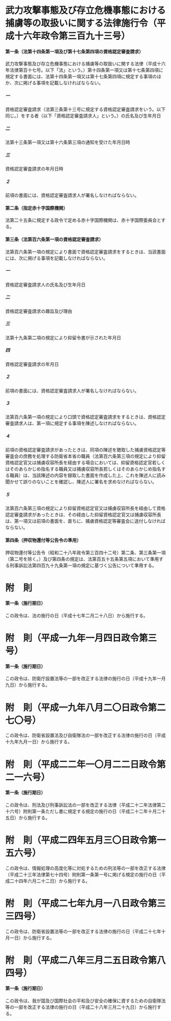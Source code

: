 # 武力攻撃事態及び存立危機事態における捕虜等の取扱いに関する法律施行令（平成十六年政令第三百九十三号）
#### 第一条（法第十四条第一項及び第十七条第四項の資格認定審査請求）
武力攻撃事態及び存立危機事態における捕虜等の取扱いに関する法律（平成十六年法律第百十七号。以下「法」という。）第十四条第一項又は第十七条第四項に規定する書面には、法第十四条第一項又は第十七条第四項に規定する事項のほか、次に掲げる事項を記載しなければならない。
##### 一
資格認定審査請求（法第三条第十三号に規定する資格認定審査請求をいう。以下同じ。）をする者（以下「資格認定審査請求人」という。）の氏名及び生年月日
##### 二
法第十三条第一項又は第十六条第三項の通知を受けた年月日時
##### 三
資格認定審査請求の年月日時
##### ２
前項の書面には、資格認定審査請求人が署名しなければならない。
#### 第二条（指定赤十字国際機関）
法第二十五条に規定する政令で定める赤十字国際機関は、赤十字国際委員会とする。
#### 第三条（法第百六条第一項の資格認定審査請求）
法第百六条第一項の規定により書面で資格認定審査請求をするときは、当該書面には、次に掲げる事項を記載しなければならない。
##### 一
資格認定審査請求人の氏名及び生年月日
##### 二
資格認定審査請求の趣旨及び理由
##### 三
法第十九条第二項の規定により抑留令書が示された年月日
##### 四
資格認定審査請求の年月日
##### ２
前項の書面には、資格認定審査請求人が署名しなければならない。
##### ３
法第百六条第一項の規定により口頭で資格認定審査請求をするときは、資格認定審査請求人は、第一項に規定する事項を陳述しなければならない。
##### ４
前項の資格認定審査請求があったときは、同項の陳述を聴取した捕虜資格認定等審査会の庶務を処理する防衛省本省の職員（法第百六条第三項の規定により抑留資格認定官又は捕虜収容所長を経由する場合においては、抑留資格認定官若しくはそのあらかじめ指名する職員又は捕虜収容所長若しくはそのあらかじめ指名する職員）は、当該陳述の内容を録取した書面を作成した上、これを陳述人に読み聞かせて誤りのないことを確認し、陳述人に署名を求めなければならない。
##### ５
法第百六条第三項の規定により抑留資格認定官又は捕虜収容所長を経由して資格認定審査請求があったときは、その経由した抑留資格認定官又は捕虜収容所長は、第一項又は前項の書面を、直ちに、捕虜資格認定等審査会に送付しなければならない。
#### 第四条（押収物還付等公告令の準用）
押収物還付等公告令（昭和二十八年政令第三百四十二号）第二条、第三条第一項（第二号を除く。）及び第四条の規定は、法第百五十五条第五項において準用する刑事訴訟法第四百九十九条第一項の規定に基づく公告について準用する。
# 附　則
#### 第一条（施行期日）
この政令は、法の施行の日（平成十七年二月二十八日）から施行する。
# 附　則（平成一九年一月四日政令第三号）
#### 第一条（施行期日）
この政令は、防衛庁設置法等の一部を改正する法律の施行の日（平成十九年一月九日）から施行する。
# 附　則（平成一九年八月二〇日政令第二七〇号）
この政令は、防衛省設置法及び自衛隊法の一部を改正する法律の施行の日（平成十九年九月一日）から施行する。
# 附　則（平成二二年一〇月二二日政令第二一六号）
#### 第一条（施行期日）
この政令は、刑法及び刑事訴訟法の一部を改正する法律（平成二十二年法律第二十六号）附則第一条ただし書に規定する規定の施行の日（平成二十二年十月二十五日）から施行する。
# 附　則（平成二四年五月三〇日政令第一五六号）
この政令は、情報処理の高度化等に対処するための刑法等の一部を改正する法律（平成二十三年法律第七十四号）附則第一条第一号に掲げる規定の施行の日（平成二十四年六月二十二日）から施行する。
# 附　則（平成二七年九月一八日政令第三三四号）
この政令は、防衛省設置法等の一部を改正する法律の施行の日（平成二十七年十月一日）から施行する。
# 附　則（平成二八年三月二五日政令第八四号）
#### 第一条（施行期日）
この政令は、我が国及び国際社会の平和及び安全の確保に資するための自衛隊法等の一部を改正する法律の施行の日（平成二十八年三月二十九日）から施行する。

